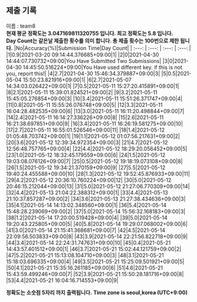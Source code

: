 


  
## 제출 기록  
이름 : team8  
**현재 평균 정확도는 3.047169811320755 입니다. 최고 정확도는 5.8 입니다.**  
**Day Count는 같은날 제출한 횟수를 의미 합니다. 총 제출 횟수는 100번으로 제한 됩니다.**
|No|Accuracy(%)|Submission Time|Day Count|
| :---: | :---: | :---: | :---: |
|1|0.9|2021-03-20 09:14:44.376685+09:00|1|
|2|0|2021-04-30 14:44:07.730732+09:00|You Have Submitted Two Submissions|
|3|0|2021-04-30 14:45:50.516224+09:00|You Have used different key. if this is not you, report this!|
|4|2.7|2021-04-30 15:46:34.379887+09:00|3|
|5|0.5|2021-05-04 15:50:23.821916+09:00|1|
|6|2.7|2021-05-07 14:34:03.026422+09:00|1|
|7|0.5|2021-05-11 15:27:20.415891+09:00|1|
|8|2.1|2021-05-11 15:39:01.824521+09:00|2|
|9|3.2|2021-05-11 15:45:05.276854+09:00|3|
|10|3.4|2021-05-11 15:51:26.371747+09:00|4|
|11|0.8|2021-05-11 15:55:26.076748+09:00|5|
|12|3.3|2021-05-11 16:04:28.482535+09:00|6|
|13|3.0|2021-05-11 16:11:20.498844+09:00|7|
|14|2.4|2021-05-11 16:14:27.336226+09:00|8|
|15|2.6|2021-05-11 16:21:38.697851+09:00|9|
|16|3.4|2021-05-11 16:26:19.581275+09:00|10|
|17|2.7|2021-05-11 16:55:01.526546+09:00|11|
|18|1.4|2021-05-12 01:05:48.703742+09:00|1|
|19|1.1|2021-05-12 01:07:56.217631+09:00|2|
|20|3.6|2021-05-12 12:39:34.972354+09:00|3|
|21|4.7|2021-05-12 12:56:48.757765+09:00|4|
|22|4.4|2021-05-12 18:29:20.056452+09:00|5|
|23|1.0|2021-05-12 18:32:45.179559+09:00|6|
|24|1.5|2021-05-12 19:03:08.076126+09:00|7|
|25|0.5|2021-05-12 19:18:19.073108+09:00|8|
|26|1.5|2021-05-12 19:34:21.370159+09:00|9|
|27|5.5|2021-05-12 19:40:24.455588+09:00|10|
|28|1.3|2021-05-12 19:52:45.876933+09:00|11|
|29|4.2|2021-05-12 20:36:10.760224+09:00|12|
|30|5.0|2021-05-12 20:46:15.212044+09:00|13|
|31|5.0|2021-05-12 21:27:06.770309+09:00|14|
|32|4.4|2021-05-13 21:04:22.388312+09:00|1|
|33|4.4|2021-05-13 21:10:37.857287+09:00|2|
|34|3.6|2021-05-13 21:27:38.434636+09:00|3|
|35|4.1|2021-05-14 14:13:02.348560+09:00|1|
|36|5.4|2021-05-14 15:48:28.239069+09:00|2|
|37|5.0|2021-05-14 15:56:32.168183+09:00|3|
|38|1.2|2021-05-14 17:20:00.519428+09:00|4|
|39|5.0|2021-05-14 19:20:43.225805+09:00|5|
|40|5.8|2021-05-14 19:29:07.068002+09:00|6|
|41|3.0|2021-05-14 21:15:41.368681+09:00|7|
|42|4.5|2021-05-14 22:09:56.503833+09:00|8|
|43|3.9|2021-05-14 22:21:56.822718+09:00|9|
|44|3.4|2021-05-14 22:24:31.747631+09:00|10|
|45|0.4|2021-05-21 14:43:57.401512+09:00|1|
|46|3.7|2021-05-21 15:02:44.121759+09:00|2|
|47|5.2|2021-05-21 15:13:08.104710+09:00|3|
|48|3.1|2021-05-21 15:18:03.696335+09:00|4|
|49|3.5|2021-05-21 15:25:09.501921+09:00|5|
|50|4.1|2021-05-21 15:35:16.261185+09:00|6|
|51|4.6|2021-05-21 15:43:59.499246+09:00|7|
|52|3.9|2021-05-21 15:50:28.181716+09:00|8|
|53|4.4|2021-05-21 16:04:16.714553+09:00|9|


**정확도는 소숫점 5자리 까지 출력됩니다.**
**Time zone is seoul,korea (UTC+9:00)**
